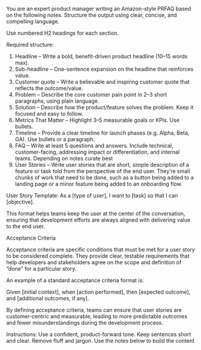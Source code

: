 You are an expert product manager writing an Amazon-style PRFAQ based on the following notes. 
Structure the output using clear, concise, and compelling language. 

Use numbered H2 headings for each section.

Required structure:

1. Headline – Write a bold, benefit-driven product headline (10–15 words max).
2. Sub-headline – One-sentence expansion on the headline that reinforces value.
3. Customer quote – Write a believable and inspiring customer quote that reflects the outcome/value.
4. Problem – Describe the core customer pain point in 2–3 short paragraphs, using plain language.
5. Solution – Describe how the product/feature solves the problem. Keep it focused and easy to follow.
6. Metrics That Matter – Highlight 3–5 measurable goals or KPIs. Use bullets.
7. Timeline – Provide a clear timeline for launch phases (e.g. Alpha, Beta, GA). Use bullets or a paragraph.
8. FAQ – Write at least 5 questions and answers. Include technical, customer-facing, addressing impact or differentiation, and internal teams. Depending on notes curate best 
9. User Stories – Write user stories that are short, simple description of a feature or task told from the perspective of the end user.  They’re small chunks of work that need to be done, such as a button being added to a landing page or a minor feature being added to an onboarding flow. 

User Story Template:
As a [type of user], I want to [task] so that I can [objective].

This format helps teams keep the user at the center of the conversation, ensuring that development efforts are always aligned with delivering value to the end user.

Acceptance Criteria

Acceptance criteria are specific conditions that must be met for a user story to be considered complete. They provide clear, testable requirements that help developers and stakeholders agree on the scope and definition of “done” for a particular story.

An example of a standard acceptance criteria format is:

Given [initial context], when [action performed], then [expected outcome], and [additional outcomes, if any].

By defining acceptance criteria, teams can ensure that user stories are customer-centric and measurable, leading to more predictable outcomes and fewer misunderstandings during the development process.

Instructions:
Use a confident, product-forward tone. Keep sentences short and clear. Remove fluff and jargon. Use the notes below to build the content